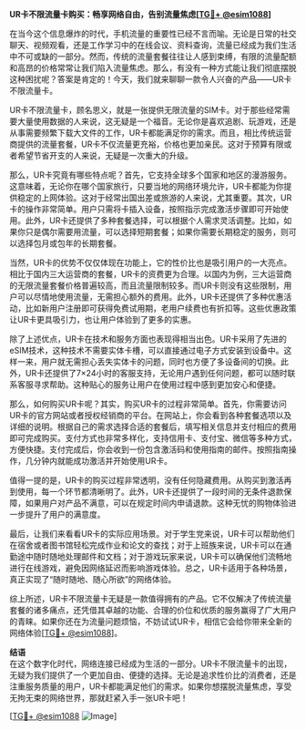 **UR卡不限流量卡购买：畅享网络自由，告别流量焦虑[[TG💪+ @esim1088](https://t.me/s/esim1088)]**

在当今这个信息爆炸的时代，手机流量的重要性已经不言而喻。无论是日常的社交聊天、视频观看，还是工作学习中的在线会议、资料查询，流量已经成为我们生活中不可或缺的一部分。然而，传统的流量套餐往往让人感到束缚，有限的流量配额和高昂的价格常常让我们陷入流量焦虑。那么，有没有一种方式能让我们彻底摆脱这种困扰呢？答案是肯定的！今天，我们就来聊聊一款令人兴奋的产品——UR卡不限流量卡。

UR卡不限流量卡，顾名思义，就是一张提供无限流量的SIM卡。对于那些经常需要大量使用数据的人来说，这无疑是一个福音。无论你是喜欢追剧、玩游戏，还是从事需要频繁下载大文件的工作，UR卡都能满足你的需求。而且，相比传统运营商提供的流量套餐，UR卡不仅流量更充裕，价格也更加亲民。这对于预算有限或者希望节省开支的人来说，无疑是一次重大的升级。

那么，UR卡究竟有哪些特点呢？首先，它支持全球多个国家和地区的漫游服务。这意味着，无论你在哪个国家旅行，只要当地的网络环境允许，UR卡都能为你提供稳定的上网体验。这对于经常出国出差或旅游的人来说，尤其重要。其次，UR卡的操作非常简单。用户只需将卡插入设备，按照指示完成激活步骤即可开始使用。此外，UR卡还提供了多种套餐选择，可以根据个人需求灵活调整。比如，如果你只是偶尔需要用流量，可以选择短期套餐；如果你需要长期稳定的服务，则可以选择包月或包年的长期套餐。

当然，UR卡的优势不仅仅体现在功能上，它的性价比也是吸引用户的一大亮点。相比于国内三大运营商的套餐，UR卡的资费更为合理。以国内为例，三大运营商的无限流量套餐价格普遍较高，而且流量限制较多。而UR卡则没有这些限制，用户可以尽情地使用流量，无需担心额外的费用。此外，UR卡还提供了多种优惠活动，比如新用户注册即可获得免费试用期，老用户续费也有折扣等。这些优惠政策让UR卡更具吸引力，也让用户体验到了更多的实惠。

除了上述优点，UR卡在技术和服务方面也表现得相当出色。UR卡采用了先进的eSIM技术，这种技术不需要实体卡槽，可以直接通过电子方式安装到设备中。这样一来，用户就无需担心丢失实体卡的问题，同时也方便了多设备间的切换。此外，UR卡还提供了7×24小时的客服支持，无论用户遇到任何问题，都可以随时联系客服寻求帮助。这种贴心的服务让用户在使用过程中感到更加安心和便捷。

那么，如何购买UR卡呢？其实，购买UR卡的过程非常简单。首先，你需要访问UR卡的官方网站或者授权经销商的平台。在网站上，你会看到各种套餐选项以及详细的说明。根据自己的需求选择合适的套餐后，填写相关信息并支付相应的费用即可完成购买。支付方式也非常多样化，支持信用卡、支付宝、微信等多种方式，方便快捷。支付完成后，你会收到一份包含激活码和使用指南的邮件。按照指南操作，几分钟内就能成功激活并开始使用UR卡。

值得一提的是，UR卡的购买过程非常透明，没有任何隐藏费用。从购买到激活再到使用，每一个环节都清晰明了。此外，UR卡还提供了一段时间的无条件退款保障，如果用户对产品不满意，可以在规定时间内申请退款。这种无忧的购物体验进一步提升了用户的满意度。

最后，让我们来看看UR卡的实际应用场景。对于学生党来说，UR卡可以帮助他们在宿舍或者图书馆轻松完成作业和论文的查找；对于上班族来说，UR卡可以在通勤途中随时随地处理邮件和文档；对于游戏玩家来说，UR卡可以确保他们流畅地进行在线游戏，避免因网络延迟而影响游戏体验。总之，UR卡适用于各种场景，真正实现了“随时随地、随心所欲”的网络体验。

综上所述，UR卡不限流量卡无疑是一款值得拥有的产品。它不仅解决了传统流量套餐的诸多痛点，还凭借其卓越的功能、合理的价位和优质的服务赢得了广大用户的青睐。如果你还在为流量问题烦恼，不妨试试UR卡，相信它会给你带来全新的网络体验[[TG💪+ @esim1088](https://t.me/s/esim1088)]。

**结语**  
在这个数字化时代，网络连接已经成为生活的一部分。UR卡不限流量卡的出现，无疑为我们提供了一个更加自由、便捷的选择。无论是追求性价比的消费者，还是注重服务质量的用户，UR卡都能满足他们的需求。如果你想摆脱流量焦虑，享受无拘无束的网络世界，那就赶紧入手一张UR卡吧！

[[TG💪+ @esim1088](https://t.me/s/esim1088) ![Image](https://i.postimg.cc/4NQfJmqS/Snipaste-2025-05-13-00-14-12.png)]